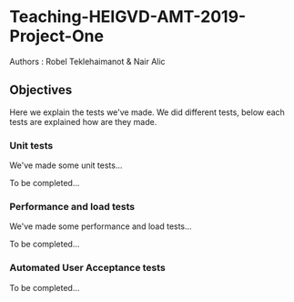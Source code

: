 # Teaching-HEIGVD-AMT-2019-Project-One

Authors : Robel Teklehaimanot & Nair Alic

## Objectives

Here we explain the tests we've made. We did different tests, below each tests are explained how are they made.

### **Unit tests**

We've made some unit tests... 

To be completed...

### Performance and load tests

We've made some performance and load tests...

To be completed...

### **Automated User Acceptance** tests

To be completed...

